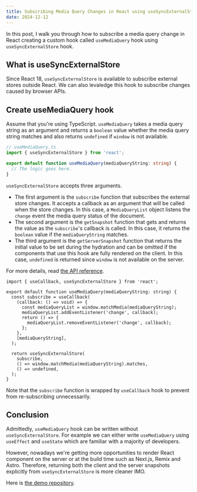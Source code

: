 ```yaml
---
title: Subscribing Media Query Changes in React using useSyncExternalStore
date: 2024-12-12
---
```


In this post, I walk you through how to subscribe a media query change in React creating a custom hook called `useMediaQuery` hook using `useSyncExternalStore` hook.

## What is useSyncExternalStore

Since React 18, `useSyncExternalStore` is available to subscribe external stores outside React. We can also levaledge this hook to subscribe changes caused by browser APIs.

## Create useMediaQuery hook

Assume that you're using TypeScript. `useMediaQuery` takes a media query string as an argument and returns a `boolean` value whether the media query string matches and also returns `undefined` if `window` is not available.

```typescript
// useMediaQuery.ts
import { useSyncExternalStore } from 'react';

export default function useMediaQuery(mediaQueryString: string) {
  // The logic goes here.
}
```

`useSyncExternalStore` accepts three arguments.

- The first argument is the `subscribe` function that subscribes the external store changes. It accepts a callback as an argument that will be called when the store changes. In this case, a `MediaQueryList` object listens the `change` event the media query status of the document.
- The second argument is the `getSnapshot` function that gets and returns the value as the `subscribe`'s callback is called. In this case, it returns the `boolean` value if the `mediaQueryString` matches.
- The third argument is the `getServerSnapshot` function that returns the initial value to be set during the hydration and can be omitted if the components that use this hook are fully rendered on the client. In this case, `undefined` is returned since `window` is not available on the server.

For more details, read [the API reference](https://react.dev/reference/react/useSyncExternalStore).

```tsx
import { useCallback, useSyncExternalStore } from 'react';

export default function useMediaQuery(mediaQueryString: string) {
  const subscribe = useCallback(
    (callback: () => void) => {
      const mediaQueryList = window.matchMedia(mediaQueryString);
      mediaQueryList.addEventListener('change', callback);
      return () => {
        mediaQueryList.removeEventListener('change', callback);
      };
    },
    [mediaQueryString],
  );

  return useSyncExternalStore(
    subscribe,
    () => window.matchMedia(mediaQueryString).matches,
    () => undefined,
  );
}
```

Note that the `subscribe` function is wrapped by `useCallback` hook to prevent from re-subscribing unnecessarily.

## Conclusion

Admittedly, `useMediaQuery` hook can be written without `useSyncExternalStore`. For example we can either write `useMediaQuery` using `useEffect` and `useState` which are familiar with a majority of developers.

However, nowadays we're getting more opportunities to render React component on the server or at the build time such as Next.js, Remix and Astro. Therefore, returning both the client and the server snapshots explicitly from `useSyncExternalStore` is more cleaner IMO.

Here is [the demo repository](https://github.com/m-kawafuji/use-syncexternalstore-demo).
